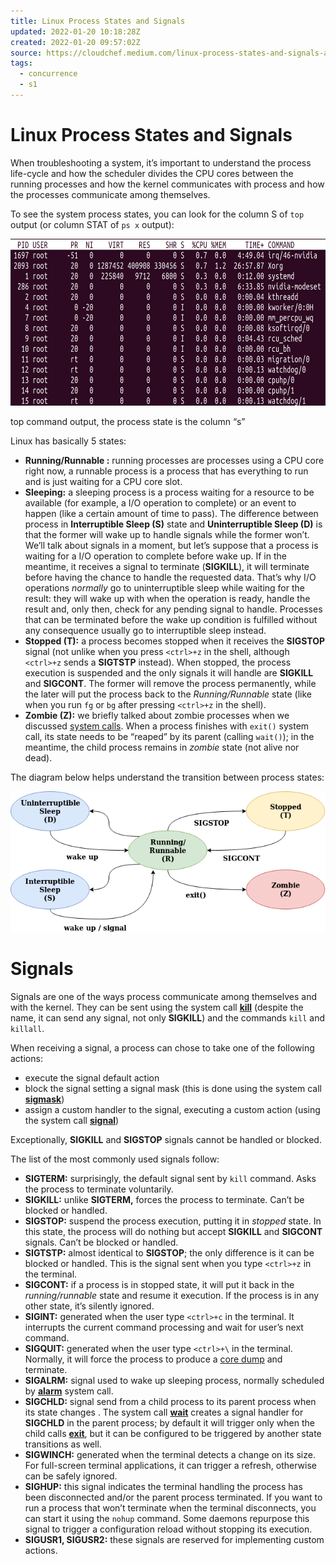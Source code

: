 ```yaml
---
title: Linux Process States and Signals
updated: 2022-01-20 10:18:28Z
created: 2022-01-20 09:57:02Z
source: https://cloudchef.medium.com/linux-process-states-and-signals-a967d18fab64
tags:
  - concurrence
  - s1
---
```


# Linux Process States and Signals

When troubleshooting a system, it’s important to understand the process life-cycle and how the scheduler divides the CPU cores between the running processes and how the kernel communicates with process and how the processes communicate among themselves.

To see the system process states, you can look for the column S of `top` output (or column STAT of `ps x` output):

<img width="692" height="267" src="../../../_resources/1_7BY0ifR6ufcn3zhxhRfQzw_9190c8d7f6c644c9ad8f9ec59.png" class="jop-noMdConv">

top command output, the process state is the column “s”

Linux has basically 5 states:

- **Running/Runnable :** running processes are processes using a CPU core right now, a runnable process is a process that has everything to run and is just waiting for a CPU core slot.
- **Sleeping:** a sleeping process is a process waiting for a resource to be available (for example, a I/O operation to complete) or an event to happen (like a certain amount of time to pass). The difference between process in **Interruptible Sleep (S)** state and **Uninterruptible Sleep (D)** is that the former will wake up to handle signals while the former won’t. We’ll talk about signals in a moment, but let’s suppose that a process is waiting for a I/O operation to complete before wake up. If in the meantime, it receives a signal to terminate (**SIGKILL**), it will terminate before having the chance to handle the requested data. That’s why I/O operations *normally* go to uninterruptible sleep while waiting for the result: they will wake up with when the operation is ready, handle the result and, only then, check for any pending signal to handle. Processes that can be terminated before the wake up condition is fulfilled without any consequence usually go to interruptible sleep instead.
- **Stopped (T):** a process becomes stopped when it receives the **SIGSTOP** signal (not unlike when you press `<ctrl>+z` in the shell, although `<ctrl>+z` sends a **SIGTSTP** instead). When stopped, the process execution is suspended and the only signals it will handle are **SIGKILL** and **SIGCONT**. The former will remove the process permanently, while the later will put the process back to the *Running/Runnable* state (like when you run `fg` or `bg` after pressing `<ctrl>+z` in the shell).
- **Zombie (Z):** we briefly talked about zombie processes when we discussed [system calls](https://medium.com/@cloudchef/linux-system-calls-c2867c7c30c1). When a process finishes with `exit()` system call, its state needs to be “reaped” by its parent (calling `wait()`); in the meantime, the child process remains in *zombie* state (not alive nor dead).

The diagram below helps understand the transition between process states:

![](../../../_resources/1_IaPYYJt9tXFvDnLeWNuVbw_6f83373cc02840518dd69cbb1.png)

# Signals

Signals are one of the ways process communicate among themselves and with the kernel. They can be sent using the system call [**kill**](http://www.tutorialspoint.com/unix_system_calls/kill.htm) (despite the name, it can send any signal, not only **SIGKILL**) and the commands `kill` and `killall`.

When receiving a signal, a process can chose to take one of the following actions:

- execute the signal default action
- block the signal setting a signal mask (this is done using the system call [**sigmask**](http://www.tutorialspoint.com/unix_system_calls/sigprocmask.htm))
- assign a custom handler to the signal, executing a custom action (using the system call [**signal**](http://www.tutorialspoint.com/unix_system_calls/signal.htm))

Exceptionally, **SIGKILL** and **SIGSTOP** signals cannot be handled or blocked.

The list of the most commonly used signals follow:

- **SIGTERM:** surprisingly, the default signal sent by `kill` command. Asks the process to terminate voluntarily.
- **SIGKILL:** unlike **SIGTERM,** forces the process to terminate. Can’t be blocked or handled.
- **SIGSTOP:** suspend the process execution, putting it in *stopped* state. In this state, the process will do nothing but accept **SIGKILL** and **SIGCONT** signals. Can’t be blocked or handled.
- **SIGTSTP:** almost identical to **SIGSTOP**; the only difference is it can be blocked or handled. This is the signal sent when you type `<ctrl>+z` in the terminal.
- **SIGCONT:** if a process is in stopped state, it will put it back in the *running/runnable* state and resume it execution. If the process is in any other state, it’s silently ignored.
- **SIGINT:** generated when the user type `<ctrl>+c` in the terminal. It interrupts the current command processing and wait for user’s next command.
- **SIGQUIT:** generated when the user type `<ctrl>+\` in the terminal. Normally, it will force the process to produce a [core dump](https://en.wikipedia.org/wiki/Core_dump) and terminate.
- **SIGALRM:** signal used to wake up sleeping process, normally scheduled by [**alarm**](http://www.tutorialspoint.com/unix_system_calls/alarm.htm) system call.
- **SIGCHLD:** signal send from a child process to its parent process when its state changes . The system call [**wait**](http://www.tutorialspoint.com/unix_system_calls/wait.htm) creates a signal handler for **SIGCHLD** in the parent process; by default it will trigger only when the child calls [**exit**](http://www.tutorialspoint.com/unix_system_calls/exit.htm), but it can be configured to be triggered by another state transitions as well.
- **SIGWINCH:** generated when the terminal detects a change on its size. For full-screen terminal applications, it can trigger a refresh, otherwise can be safely ignored.
- **SIGHUP:** this signal indicates the terminal handling the process has been disconnected and/or the parent process terminated. If you want to run a process that won’t terminate when the terminal disconnects, you can start it using the `nohup` command. Some daemons repurpose this signal to trigger a configuration reload without stopping its execution.
- **SIGUSR1, SIGUSR2:** these signals are reserved for implementing custom actions.